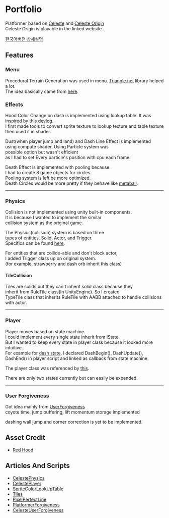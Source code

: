 # Portfolio
Platformer based on [Celeste](https://www.celestegame.com/) and [Celeste Origin](https://maddymakesgamesinc.itch.io/celesteclassic)  
Celeste Origin is playable in the linked website.

[한국어버전 상세설명](https://github.com/wkd2314/ForPortfolio/blob/master/Readme_kr.md)

## Features

### Menu

Procedural Terrain Generation was used in menu. [Triangle.net](https://github.com/garykac/triangle.net) library helped a lot.   
The idea basically came from [here](https://github.com/KristinLague/Low-Poly-Terrain-Generator).

### Effects
Hood Color Change on dash is implemented using lookup table. It was inspired by this [devlog](https://www.youtube.com/watch?v=HsOKwUwL1bE&t=1s).  
I first made tools to convert sprite texture to lookup texture and table texture then used it in shader.

Dust(when player jump and land) and Dash Line Effect is implemented   
using compute shader. Using Particle system was  
possible option but wasn't efficient   
as I had to set Every particle's position with cpu each frame.

Death Effect is implemented with pooling because  
I had to create 8 game objects for circles.  
Pooling system is left be more optimized.   
Death Circles would be more pretty if they behave like [metaball](https://www.shadertoy.com/view/wd3SzS).

---
### Physics
Collision is not implemented using unity built-in components.  
It is because I wanted to implement the similar   
collision system as the original game. 

The Physics(collision) system is based on three  
types of entities. Solid, Actor, and Trigger.  
Specifics can be found [here](https://maddythorson.medium.com/celeste-and-towerfall-physics-d24bd2ae0fc5).

For entities that are collide-able and don't block actor,  
I added Trigger class up on original system.  
(for example, strawberry and dash orb inherit this class)

#### TileCollision
Tiles are solids but they can't inherit solid class because they  
inherit from RuleTile class(In UnityEngine). So I created  
TypeTile class that inherits RuleTile with AABB attached to handle collisions with actor.  


---
### Player
Player moves based on state machine.  
I could implement every single state inherit from IState.  
But I wanted to keep every state in player class because it looked more intuitive.  
For example for [dash state](), I declared DashBegin(), DashUpdate(), DashEnd() in
player script and linked as callback from state machine.

The player class was referenced by [this](https://github.com/NoelFB/Celeste/tree/master/Source/Player).

There are only two states currently but can easily be expended.

---
### User Forgiveness

Got idea mainly from [UserForgiveness](https://maddythorson.medium.com/celeste-forgiveness-31e4a40399f1)  
coyote time, jump buffering, lift momentum storage implemented

dashing wall jump and corner correction is yet to be implemented.


## Asset Credit

- [Red Hood](https://legnops.itch.io/red-hood-character)

[//]: # (- [Pixel Art GUI Elements]&#40;https://mounirtohami.itch.io/pixel-art-gui-elements&#41;)

[//]: # (- [fantasy icons pack]&#40;https://shikashipx.itch.io/shikashis-fantasy-icons-pack&#41;)

## Articles And Scripts
- [CelestePhysics](https://maddythorson.medium.com/celeste-and-towerfall-physics-d24bd2ae0fc5)
- [CelestePlayer](https://github.com/NoelFB/Celeste/tree/master/Source/Player)
- [SpriteColorLookUpTable](https://www.youtube.com/watch?v=HsOKwUwL1bE&t=1s)
- [Tiles](https://aran.ink/posts/celeste-tilesets)
- [PixelPerfectLine](https://www.youtube.com/watch?v=nlzvesTsSrI)
- [PlatformerForgiveness](http://kpulv.com/123/Platforming_Ledge_Forgiveness/)
- [CelesteUserForgiveness](https://maddythorson.medium.com/celeste-forgiveness-31e4a40399f1)

[//]: # (- [Scroller]&#40;https://github.com/setchi/FancyScrollView&#41;)
